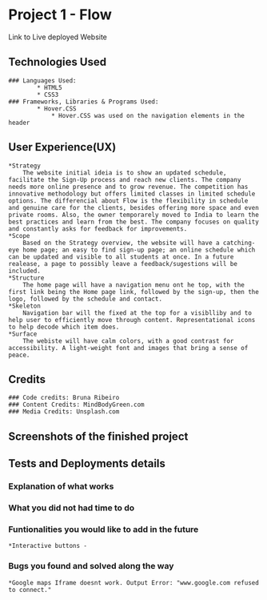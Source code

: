 # Project 1 - Flow

Link to Live deployed Website

## Technologies Used

    ### Languages Used:
            * HTML5
            * CSS3
    ### Frameworks, Libraries & Programs Used:
            * Hover.CSS
                * Hover.CSS was used on the navigation elements in the header 
  
## User Experience(UX)

    *Strategy
        The website initial ideia is to show an updated schedule, facilitate the Sign-Up process and reach new clients. The company needs more online presence and to grow revenue. The competition has innovative methodology but offers limited classes in limited schedule options. The differencial about Flow is the flexibility in schedule and genuine care for the clients, besides offering more space and even private rooms. Also, the owner temporarely moved to India to learn the best practices and learn from the best. The company focuses on quality and constantly asks for feedback for improvements. 
    *Scope
        Based on the Strategy overview, the website will have a catching-eye home page; an easy to find sign-up page; an online schedule which can be updated and visible to all students at once. In a future realease, a page to possibly leave a feedback/sugestions will be included.
    *Structure
        The home page will have a navigation menu ont he top, with the first link being the Home page link, followed by the sign-up, then the logo, followed by the schedule and contact. 
    *Skeleton
        Navigation bar will the fixed at the top for a visiblliby and to help user to efficiently move through content. Representational icons to help decode which item does. 
    *Surface
        The webiste will have calm colors, with a good contrast for accessibility. A light-weight font and images that bring a sense of peace.        

## Credits

    ### Code credits: Bruna Ribeiro
    ### Content Credits: MindBodyGreen.com
    ### Media Credits: Unsplash.com

## Screenshots of the finished project

## Tests and Deployments details

### Explanation of what works

### What you did not had time to do

### Funtionalities you would like to add in the future
    *Interactive buttons - 

### Bugs you found and solved along the way
    *Google maps Iframe doesnt work. Output Error: "www.google.com refused to connect."